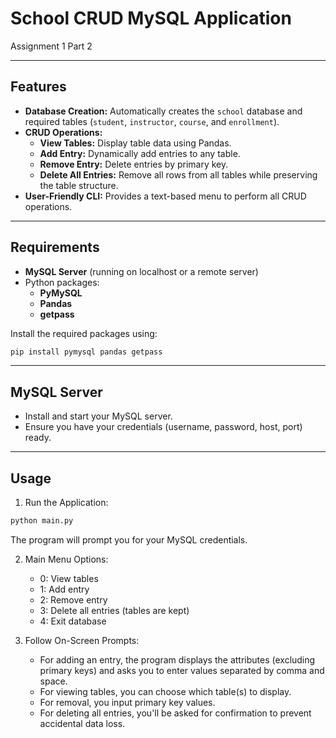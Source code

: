 # School CRUD MySQL Application

Assignment 1 Part 2

---

## Features

- **Database Creation:** Automatically creates the `school` database and required tables (`student`, `instructor`, `course`, and `enrollment`).
- **CRUD Operations:**
  - **View Tables:** Display table data using Pandas.
  - **Add Entry:** Dynamically add entries to any table.
  - **Remove Entry:** Delete entries by primary key.
  - **Delete All Entries:** Remove all rows from all tables while preserving the table structure.
- **User-Friendly CLI:** Provides a text-based menu to perform all CRUD operations.

---

## Requirements

- **MySQL Server** (running on localhost or a remote server)
- Python packages:
  - **PyMySQL**
  - **Pandas**
  - **getpass**

Install the required packages using:
```bash
pip install pymysql pandas getpass
```

---

## MySQL Server
- Install and start your MySQL server.
- Ensure you have your credentials (username, password, host, port) ready.

---

## Usage

1. Run the Application:

```bash
python main.py
```
The program will prompt you for your MySQL credentials.

2. Main Menu Options:
   - 0: View tables
   - 1: Add entry
   - 2: Remove entry
   - 3: Delete all entries (tables are kept)
   - 4: Exit database


3. Follow On-Screen Prompts:
   - For adding an entry, the program displays the attributes (excluding primary keys) and asks you to enter values separated by comma and space.
   - For viewing tables, you can choose which table(s) to display.
   - For removal, you input primary key values.
   - For deleting all entries, you'll be asked for confirmation to prevent accidental data loss.
